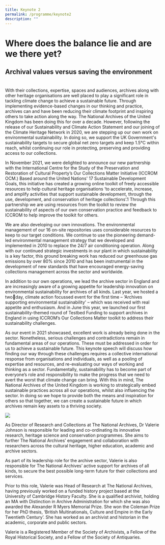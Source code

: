 ```yaml
---
title: Keynote 2
permalink: /programme/keynote2
description: ""
---
```

# Where does the balance lie and are we there yet? 
## Archival values versus saving the environment
# 

With their collections, expertise, spaces and audiences, archives along with other heritage organisations are well placed to play a significant role in tackling climate change to achieve a sustainable future. Through implementing evidence-based changes in our thinking and practice, archives can and have been reducing their climate footprint and inspiring others to take action along the way. The National Archives of the United Kingdom has been doing this for over a decade. However, following the release of our Sustainability and Climate Action Statement and our joining of the Climate Heritage Network in 2020, we are stepping up our own work on environmental sustainability. In doing so, we support the UK Government's sustainability targets to secure global net zero targets and keep 1.5°C within reach, whilst continuing our role in protecting, preserving and providing access to our collections. 

In November 2021, we were delighted to announce our new partnership with the International Centre for the Study of the Preservation and Restoration of Cultural Property’s Our Collections Matter Initiative (ICCROM OCM.) Based around the United Nations' 17 Sustainable Development Goals, this initiative has created a growing online toolkit of freely accessible resources to help cultural heritage organisations ‘to accelerate, increase, and amplify activities that support sustainable development, through the use, development, and conservation of heritage collections’.1 Through this partnership we are using resources from the toolkit to review the sustainability of aspects of our own conservation practice and feedback to ICCROM to help improve the toolkit for others.

We are also developing our own innovations. The environmental management of our 16 on-site repositories uses considerable resources to keep to our target conditions. We continue to use the pioneering demand-led environmental management strategy that we developed and implemented in 2010 to replace the 24/7 air conditioning operation. Along with our continued strategic investments in our plant in which sustainability is a key factor, this ground breaking work has reduced our greenhouse gas emissions by over 80% since 2010 and has been instrumental in the development of new standards that have encouraged energy-saving collections management across the sector and worldwide.

In addition to our own operations, we lead the archive sector in England and are increasingly aware of a growing appetite for leadership innovation on environmental sustainability for archives of all kinds. Last year, we hosted a twoday, climate action focussed event for the first time – ‘Archives supporting environmental sustainability' – which was received with real appetite and enthusiasm. And in June this year, we launched our first sustainability-themed round of Testbed Funding to support archives in England in using ICCROM’s Our Collections Matter toolkit to address their sustainability challenges.

As our event in 2021 showcased, excellent work is already being done in the sector. Nonetheless, serious challenges and contradictions remain in fundamental areas of our operations. These must be addressed in order for us to achieve a sustainable future. This keynote speech will discuss how finding our way through these challenges requires a collective international response from organisations and individuals, as well as a pooling of expertise and resources, and re-evaluating our ways of working and thinking as a sector. Fundamentally, sustainability has to become part of everyone’s role and responsibility to make the progress that we need to avert the worst that climate change can bring. With this in mind, The National Archives of the United Kingdom is working to strategically embed sustainable practices across all our operations, whilst also influencing the sector. In doing so we hope to provide both the means and inspiration for others so that together, we can create a sustainable future in which archives remain key assets to a thriving society.

![
](/images/Photo%20Valerie%20Johnson%20cropped.jpg)

As Director of Research and Collections at The National Archives, Dr Valerie Johnson is responsible for leading and co-ordinating its  innovative research, heritage science and conservation programmes. She aims to further The National Archives’ engagement and collaboration with researchers across the cultural heritage, higher education, academic and archive sectors.

As part of its leadership role for the archive sector, Valerie is also responsible for The National Archives’ active support for archives of all kinds, to secure the best possible long-term future for their collections and services.

Prior to this role, Valerie was Head of Research at The National Archives, having previously worked on a funded history project based at the University of Cambridge History Faculty. She is a qualified archivist, holding an MA with Distinction in Archive Administration for which she was also awarded the Alexander R Myers Memorial Prize. She won the Coleman Prize for her PhD thesis, ‘British Multinationals, Culture and Empire in the Early Twentieth Century’. She has worked as an archivist and historian in the academic, corporate and public sectors.

Valerie is a Registered Member of the Society of Archivists, a Fellow of the Royal Historical Society, and a Fellow of the Society of Antiquaries.